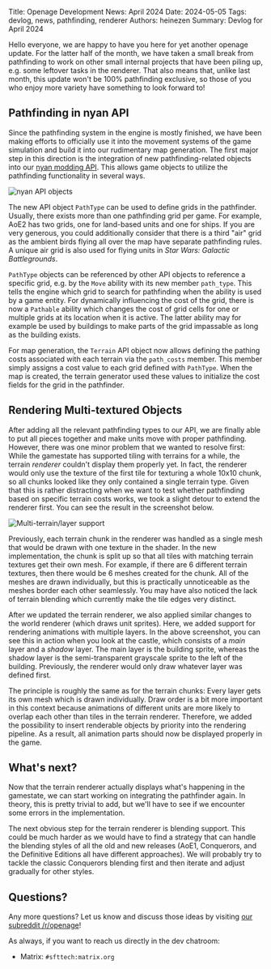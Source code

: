 Title: Openage Development News: April 2024
Date: 2024-05-05
Tags: devlog, news, pathfinding, renderer
Authors: heinezen
Summary: Devlog for April 2024

Hello everyone, we are happy to have you here for yet another openage update. For the latter half of
the month, we have taken a small break from pathfinding to work on other small internal projects that have been
piling up, e.g. some leftover tasks in the renderer. That also means that, unlike last month, this update won't
be 100% pathfinding exclusive, so those of you who enjoy more variety have something to look forward to!

## Pathfinding in nyan API

Since the pathfinding system in the engine is mostly finished, we have been making efforts to officially use
it into the movement systems of the game simulation and build it into our rudimentary map generation.
The first major step in this direction is the integration of new pathfinding-related objects into
our [nyan modding API](https://github.com/SFTtech/openage/blob/master/doc/nyan/openage-lib.md). This allows
game objects to utilize the pathfinding functionality in several ways.

![nyan API objects]({static}/images/news/2024-04/nyan_api_pathfinding.svg)

The new API object `PathType` can be used to define grids in the pathfinder. Usually, there exists more than
one pathfinding grid per game. For example, AoE2 has two grids, one for land-based units and one for ships.
If you are very generous, you could additionally consider that there is a third "air" grid as the ambient birds flying
all over the map have separate pathfinding rules. A unique air grid is also used for flying units in
*Star Wars: Galactic Battlegrounds*.

`PathType` objects can be referenced by other API objects to reference a specific grid, e.g. by the `Move` ability with its
new member `path_type`. This tells the engine which grid to search for pathfinding when the ability is used
by a game entity. For dynamically influencing the cost of the grid, there is now a `Pathable` ability which changes the
cost of grid cells for one or multiple grids at its location when it is active. The latter
ability may for example be used by buildings to make parts of the grid impassable as long as the
building exists.

For map generation, the `Terrain` API object now allows defining the pathing costs associated with each terrain
via the `path_costs` member. This member simply assigns a cost value to each grid defined with `PathType`.
When the map is created, the terrain generator used these values to initialize the cost fields for the grid in
the pathfinder.

## Rendering Multi-textured Objects

After adding all the relevant pathfinding types to our API, we are finally able to put all pieces together and make
units move with proper pathfinding. However, there was one minor problem that we wanted to resolve first: While
the gamestate has supported tiling with terrains for a while, the terrain *renderer* couldn't display them properly
yet. In fact, the renderer would only use the texture of the first tile for texturing a whole 10x10 chunk, so all
chunks looked like they only contained a single terrain type. Given that this is rather distracting when we want to
test whether pathfinding based on specific terrain costs works, we took a slight detour to extend the renderer first.
You can see the result in the screenshot below.

![Multi-terrain/layer support]({static}/images/news/2024-04/openage_multi_mesh.png)

Previously, each terrain chunk in the renderer was handled as a single mesh that would be drawn with one texture
in the shader. In the new implementation, the chunk is split up so that all tiles with matching terrain
textures get their own mesh. For example, if there are 6 different terrain textures, then there would be
6 meshes created for the chunk. All of the meshes are drawn individually, but this is practically unnoticeable
as the meshes border each other seamlessly. You may have also noticed the lack of terrain blending which
currently make the tile edges very distinct.

After we updated the terrain renderer, we also applied similar changes to the world renderer (which draws unit
sprites). Here, we added support for rendering animations with multiple layers. In the above screenshot,
you can see this in action when you look at the castle, which consists of a *main* layer and a *shadow* layer.
The main layer is the building sprite, whereas the shadow layer is the semi-transparent grayscale sprite
to the left of the building. Previously, the renderer would only draw whatever layer was defined first.

The principle is roughly the same as for the terrain chunks: Every layer gets its own mesh which is drawn
individually. Draw order is a bit more important in this context because animations of different units are
more likely to overlap each other than tiles in the terrain renderer. Therefore, we added the possibility
to insert renderable objects by priority into the rendering pipeline. As a result, all animation parts
should now be displayed properly in the game.

## What's next?

Now that the terrain renderer actually displays what's happening in the gamestate, we can start working
on integrating the pathfinder again. In theory, this is pretty trivial to add, but we'll have to see if we
encounter some errors in the implementation.

The next obvious step for the terrain renderer is blending support. This could be much harder as we would
have to find a strategy that can handle the blending styles of all the old and new releases (AoE1, Conquerors,
and the Definitive Editions all have different approaches). We will probably try to tackle the classic Conquerors
blending first and then iterate and adjust gradually for other styles.

## Questions?

Any more questions? Let us know and discuss those ideas by visiting [our subreddit /r/openage](https://reddit.com/r/openage)!

As always, if you want to reach us directly in the dev chatroom:

* Matrix: `#sfttech:matrix.org`
